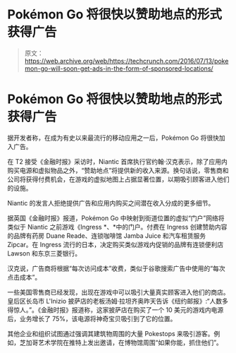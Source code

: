 # Pokémon Go 将很快以赞助地点的形式获得广告

> 原文：<https://web.archive.org/web/https://techcrunch.com/2016/07/13/pokemon-go-will-soon-get-ads-in-the-form-of-sponsored-locations/>

# Pokémon Go 将很快以赞助地点的形式获得广告

据开发者称，在成为有史以来最流行的移动应用之一后，Pokémon Go 将很快加入广告。

在 T2 接受《金融时报》采访时，Niantic 首席执行官约翰·汉克表示，除了应用内购买电源和虚拟物品之外，“赞助地点”将提供新的收入来源。换句话说，零售商和公司将获得付费机会，在游戏的虚拟地图上占据显著位置，以期吸引顾客进入他们的设施。

Niantic 的发言人拒绝提供广告和应用内购买之间潜在收入分成的更多细节。

据英国《金融时报》报道，Pokémon Go 中映射到街道位置的虚拟“门户”网络将类似于 Niantic 之前游戏《Ingress *、*中的门户。付费在 Ingress 创建赞助内容的品牌有药房 Duane Reade、连锁咖啡馆 Jamba Juice 和汽车租赁服务 Zipcar。在 Ingress 流行的日本，决定购买类似游戏内促销的品牌有连锁便利店 Lawson 和东京三菱银行。

汉克说，广告商将根据“每次访问成本”收费，类似于谷歌搜索广告中使用的“每次点击成本”。

一些美国零售商已经发现，出现在游戏中可以吸引大量真实顾客进入他们的商店。皇后区长岛市 L'Inizio 披萨店的老板汤姆·拉坦齐奥昨天告诉《纽约邮报》:“人数多得惊人。”。《金融时报》报道称，这家披萨店在购买了一个 10 美元的游戏内电源后，业务增长了 75%，该电源将神奇宝贝吸引到了它的位置。

其他企业和组织试图通过强调其建筑物周围的大量 Pokestops 来吸引游客。例如，芝加哥艺术学院在推特上发出邀请，在博物馆周围“如果你能，抓住他们”。